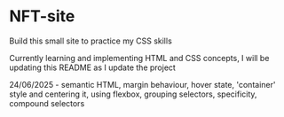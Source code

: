 # NFT-site
Build this small site to practice my CSS skills

Currently learning and implementing HTML and CSS concepts, I will be updating this README as I update the project

24/06/2025 - semantic HTML, margin behaviour, hover state, 'container' style and centering it, using flexbox, grouping selectors, specificity, compound selectors
